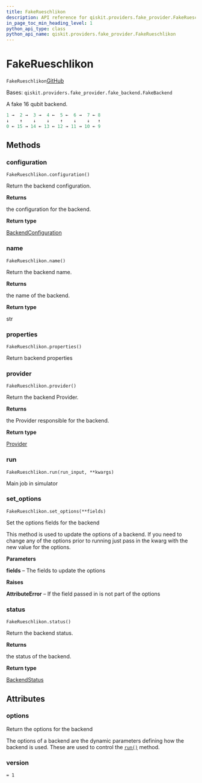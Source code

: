 ```yaml
---
title: FakeRueschlikon
description: API reference for qiskit.providers.fake_provider.FakeRueschlikon
in_page_toc_min_heading_level: 1
python_api_type: class
python_api_name: qiskit.providers.fake_provider.FakeRueschlikon
---
```


# FakeRueschlikon

<span id="qiskit.providers.fake_provider.FakeRueschlikon" />

`FakeRueschlikon`[GitHub](https://github.com/qiskit/qiskit/tree/stable/0.20/qiskit/providers/fake_provider/backends/rueschlikon/fake_rueschlikon.py "view source code")

Bases: `qiskit.providers.fake_provider.fake_backend.FakeBackend`

A fake 16 qubit backend.

```python
1 →  2 →  3 →  4 ←  5 ←  6 →  7 ← 8
↓    ↑    ↓    ↓    ↑    ↓    ↓   ↑
0 ← 15 → 14 ← 13 ← 12 → 11 → 10 ← 9
```

## Methods

### configuration

<span id="qiskit.providers.fake_provider.FakeRueschlikon.configuration" />

`FakeRueschlikon.configuration()`

Return the backend configuration.

**Returns**

the configuration for the backend.

**Return type**

[BackendConfiguration](qiskit.providers.models.BackendConfiguration "qiskit.providers.models.BackendConfiguration")

### name

<span id="qiskit.providers.fake_provider.FakeRueschlikon.name" />

`FakeRueschlikon.name()`

Return the backend name.

**Returns**

the name of the backend.

**Return type**

str

### properties

<span id="qiskit.providers.fake_provider.FakeRueschlikon.properties" />

`FakeRueschlikon.properties()`

Return backend properties

### provider

<span id="qiskit.providers.fake_provider.FakeRueschlikon.provider" />

`FakeRueschlikon.provider()`

Return the backend Provider.

**Returns**

the Provider responsible for the backend.

**Return type**

[Provider](qiskit.providers.Provider "qiskit.providers.Provider")

### run

<span id="qiskit.providers.fake_provider.FakeRueschlikon.run" />

`FakeRueschlikon.run(run_input, **kwargs)`

Main job in simulator

### set\_options

<span id="qiskit.providers.fake_provider.FakeRueschlikon.set_options" />

`FakeRueschlikon.set_options(**fields)`

Set the options fields for the backend

This method is used to update the options of a backend. If you need to change any of the options prior to running just pass in the kwarg with the new value for the options.

**Parameters**

**fields** – The fields to update the options

**Raises**

**AttributeError** – If the field passed in is not part of the options

### status

<span id="qiskit.providers.fake_provider.FakeRueschlikon.status" />

`FakeRueschlikon.status()`

Return the backend status.

**Returns**

the status of the backend.

**Return type**

[BackendStatus](qiskit.providers.models.BackendStatus "qiskit.providers.models.BackendStatus")

## Attributes

<span id="qiskit.providers.fake_provider.FakeRueschlikon.options" />

### options

Return the options for the backend

The options of a backend are the dynamic parameters defining how the backend is used. These are used to control the [`run()`](qiskit.providers.fake_provider.FakeRueschlikon#run "qiskit.providers.fake_provider.FakeRueschlikon.run") method.

<span id="qiskit.providers.fake_provider.FakeRueschlikon.version" />

### version

`= 1`


